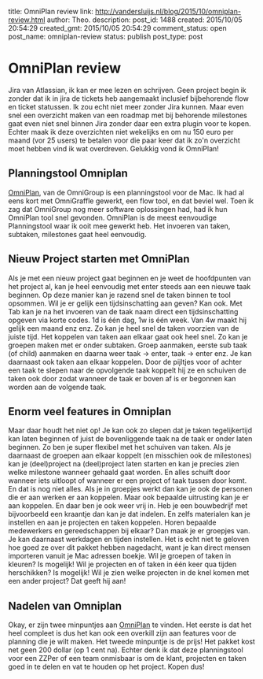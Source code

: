 title: OmniPlan review
link: http://vandersluijs.nl/blog/2015/10/omniplan-review.html
author: Theo.
description: 
post_id: 1488
created: 2015/10/05 20:54:29
created_gmt: 2015/10/05 20:54:29
comment_status: open
post_name: omniplan-review
status: publish
post_type: post

# OmniPlan review

Jira van Atlassian, ik kan er mee lezen en schrijven. Geen project begin ik zonder dat ik in jira de tickets heb aangemaakt inclusief bijbehorende flow en ticket statussen. Ik zou echt niet meer zonder Jira kunnen. Maar even snel een overzicht maken van een roadmap met bij behorende milestones gaat even niet snel binnen Jira zonder daar een extra plugin voor te kopen. Echter maak ik deze overzichten niet wekelijks en om nu 150 euro per maand (vor 25 users) te betalen voor die paar keer dat ik zo'n overzicht moet hebben vind ik wat overdreven. Gelukkig vond ik OmniPlan!

## Planningstool Omniplan

[OmniPlan](https://www.omnigroup.com/omniplan), van de OmniGroup is een planningstool voor de Mac. Ik had al eens kort met OmniGraffle gewerkt, een flow tool, en dat beviel wel. Toen ik zag dat OmniGroup nog meer software oplossingen had, had ik hun OmniPlan tool snel gevonden. OmniPlan is de meest eenvoudige Planningstool waar ik ooit mee gewerkt heb. Het invoeren van taken, subtaken, milestones gaat heel eenvoudig. 

## Nieuw Project starten met OmniPlan

Als je met een nieuw project gaat beginnen en je weet de hoofdpunten van het project al, kan je heel eenvoudig met enter steeds aan een nieuwe taak beginnen. Op deze manier kan je razend snel de taken binnen te tool opsommen. Wil je er gelijk een tijdsinschatting aan geven? Kan ook. Met Tab kan je na het invoeren van de taak naam direct een tijdsinschatting opgeven via korte codes. 1d is één dag, 1w is één week. Van 4w maakt hij gelijk een maand enz enz. Zo kan je heel snel de taken voorzien van de juiste tijd. Het koppelen van taken aan elkaar gaat ook heel snel. Zo kan je groepen maken met er onder subtaken. Groep aanmaken, eerste sub taak (of child) aanmaken en daarna weer taak -> enter, taak -> enter enz. Je kan daarnaast ook taken aan elkaar koppelen. Door de pijltjes voor of achter een taak te slepen naar de opvolgende taak koppelt hij ze en schuiven de taken ook door zodat wanneer de taak er boven af is er begonnen kan worden aan de volgende taak. 

## Enorm veel features in Omniplan

Maar daar houdt het niet op! Je kan ook zo slepen dat je taken tegelijkertijd kan laten beginnen of juist de bovenliggende taak na de taak er onder laten beginnen. Zo ben je super flexibel met het schuiven van taken. Als je daarnaast de groepen aan elkaar koppelt (en misschien ook de milestones) kan je (deel)project na (deel)project laten starten en kan je precies zien welke milestone wanneer gehaald gaat worden. En alles schuift door wanneer iets uitloopt of wanneer er een project of taak tussen door komt. En dat is nog niet alles. Als je in groepjes werkt dan kan je ook de personen die er aan werken er aan koppelen. Maar ook bepaalde uitrusting kan je er aan koppelen. En daar ben je ook weer vrij in. Heb je een bouwbedrijf met bijvoorbeeld een kraantje dan kan je dat indelen. En zelfs materialen kan je instellen en aan je projecten en taken koppelen. Horen bepaalde medewerkers en gereedschappen bij elkaar? Dan maak je er groepjes van. Je kan daarnaast werkdagen en tijden instellen. Het is echt niet te geloven hoe goed ze over dit pakket hebben nagedacht, want je kan direct mensen importeren vanuit je Mac adressen boekje. Wil je groepen of taken in kleuren? Is mogelijk! Wil je projecten en of taken in één keer qua tijden herschikken? Is mogelijk! Wil je zien welke projecten in de knel komen met een ander project? Dat geeft hij aan! 

## Nadelen van Omniplan

Okay, er zijn twee minpuntjes aan [OmniPlan](https://www.omnigroup.com/omniplan) te vinden. Het eerste is dat het heel compleet is dus het kan ook een overkill zijn aan features voor de planning die je wilt maken. Het tweede minpuntje is de prijs! Het pakket kost net geen 200 dollar (op 1 cent na). Echter denk ik dat deze planningstool voor een ZZPer of een team onmisbaar is om de klant, projecten en taken goed in te delen en vat te houden op het project. Kopen dus!